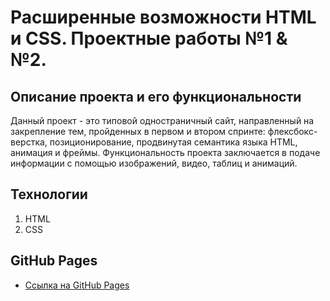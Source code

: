 # Расширенные возможности HTML и CSS. Проектные работы №1 & №2.
## Описание проекта и его функциональности
Данный проект -  это типовой одностраничный сайт, направленный на закрепление тем, пройденных в первом и втором спринте: флексбокс-верстка, позиционирование, продвинутая семантика языка HTML, анимация и фреймы.
Функциональность проекта заключается в подаче информации с помощью изображений, видео, таблиц и анимаций.
## Технологии
1. HTML
2. CSS

## GitHub Pages

* [Ссылка на GitHub Pages](https://evilya2505.github.io/how-to-learn/)
